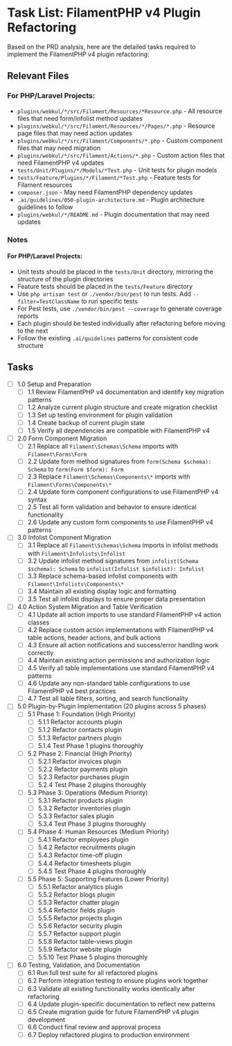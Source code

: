 # Task List: FilamentPHP v4 Plugin Refactoring

Based on the PRD analysis, here are the detailed tasks required to implement the FilamentPHP v4 plugin refactoring:

## Relevant Files

### For PHP/Laravel Projects:
- `plugins/webkul/*/src/Filament/Resources/*Resource.php` - All resource files that need form/infolist method updates
- `plugins/webkul/*/src/Filament/Resources/*/Pages/*.php` - Resource page files that may need action updates
- `plugins/webkul/*/src/Filament/Components/*.php` - Custom component files that may need migration
- `plugins/webkul/*/src/Filament/Actions/*.php` - Custom action files that need FilamentPHP v4 updates
- `tests/Unit/Plugins/*/Models/*Test.php` - Unit tests for plugin models
- `tests/Feature/Plugins/*/Filament/*Test.php` - Feature tests for Filament resources
- `composer.json` - May need FilamentPHP dependency updates
- `.ai/guidelines/050-plugin-architecture.md` - Plugin architecture guidelines to follow
- `plugins/webkul/*/README.md` - Plugin documentation that may need updates

### Notes

#### For PHP/Laravel Projects:
- Unit tests should be placed in the `tests/Unit` directory, mirroring the structure of the plugin directories
- Feature tests should be placed in the `tests/Feature` directory
- Use `php artisan test` or `./vendor/bin/pest` to run tests. Add `--filter=TestClassName` to run specific tests
- For Pest tests, use `./vendor/bin/pest --coverage` to generate coverage reports
- Each plugin should be tested individually after refactoring before moving to the next
- Follow the existing `.ai/guidelines` patterns for consistent code structure

## Tasks

- [ ] 1.0 Setup and Preparation
  - [ ] 1.1 Review FilamentPHP v4 documentation and identify key migration patterns
  - [ ] 1.2 Analyze current plugin structure and create migration checklist
  - [ ] 1.3 Set up testing environment for plugin validation
  - [ ] 1.4 Create backup of current plugin state
  - [ ] 1.5 Verify all dependencies are compatible with FilamentPHP v4

- [ ] 2.0 Form Component Migration
  - [ ] 2.1 Replace all `Filament\Schemas\Schema` imports with `Filament\Forms\Form`
  - [ ] 2.2 Update form method signatures from `form(Schema $schema): Schema` to `form(Form $form): Form`
  - [ ] 2.3 Replace `Filament\Schemas\Components\*` imports with `Filament\Forms\Components\*`
  - [ ] 2.4 Update form component configurations to use FilamentPHP v4 syntax
  - [ ] 2.5 Test all form validation and behavior to ensure identical functionality
  - [ ] 2.6 Update any custom form components to use FilamentPHP v4 patterns

- [ ] 3.0 Infolist Component Migration
  - [ ] 3.1 Replace all `Filament\Schemas\Schema` imports in infolist methods with `Filament\Infolists\Infolist`
  - [ ] 3.2 Update infolist method signatures from `infolist(Schema $schema): Schema` to `infolist(Infolist $infolist): Infolist`
  - [ ] 3.3 Replace schema-based infolist components with `Filament\Infolists\Components\*`
  - [ ] 3.4 Maintain all existing display logic and formatting
  - [ ] 3.5 Test all infolist displays to ensure proper data presentation

- [ ] 4.0 Action System Migration and Table Verification
  - [ ] 4.1 Update all action imports to use standard FilamentPHP v4 action classes
  - [ ] 4.2 Replace custom action implementations with FilamentPHP v4 table actions, header actions, and bulk actions
  - [ ] 4.3 Ensure all action notifications and success/error handling work correctly
  - [ ] 4.4 Maintain existing action permissions and authorization logic
  - [ ] 4.5 Verify all table implementations use standard FilamentPHP v4 patterns
  - [ ] 4.6 Update any non-standard table configurations to use FilamentPHP v4 best practices
  - [ ] 4.7 Test all table filters, sorting, and search functionality

- [ ] 5.0 Plugin-by-Plugin Implementation (20 plugins across 5 phases)
  - [ ] 5.1 Phase 1: Foundation (High Priority)
    - [ ] 5.1.1 Refactor accounts plugin
    - [ ] 5.1.2 Refactor contacts plugin
    - [ ] 5.1.3 Refactor partners plugin
    - [ ] 5.1.4 Test Phase 1 plugins thoroughly
  - [ ] 5.2 Phase 2: Financial (High Priority)
    - [ ] 5.2.1 Refactor invoices plugin
    - [ ] 5.2.2 Refactor payments plugin
    - [ ] 5.2.3 Refactor purchases plugin
    - [ ] 5.2.4 Test Phase 2 plugins thoroughly
  - [ ] 5.3 Phase 3: Operations (Medium Priority)
    - [ ] 5.3.1 Refactor products plugin
    - [ ] 5.3.2 Refactor inventories plugin
    - [ ] 5.3.3 Refactor sales plugin
    - [ ] 5.3.4 Test Phase 3 plugins thoroughly
  - [ ] 5.4 Phase 4: Human Resources (Medium Priority)
    - [ ] 5.4.1 Refactor employees plugin
    - [ ] 5.4.2 Refactor recruitments plugin
    - [ ] 5.4.3 Refactor time-off plugin
    - [ ] 5.4.4 Refactor timesheets plugin
    - [ ] 5.4.5 Test Phase 4 plugins thoroughly
  - [ ] 5.5 Phase 5: Supporting Features (Lower Priority)
    - [ ] 5.5.1 Refactor analytics plugin
    - [ ] 5.5.2 Refactor blogs plugin
    - [ ] 5.5.3 Refactor chatter plugin
    - [ ] 5.5.4 Refactor fields plugin
    - [ ] 5.5.5 Refactor projects plugin
    - [ ] 5.5.6 Refactor security plugin
    - [ ] 5.5.7 Refactor support plugin
    - [ ] 5.5.8 Refactor table-views plugin
    - [ ] 5.5.9 Refactor website plugin
    - [ ] 5.5.10 Test Phase 5 plugins thoroughly

- [ ] 6.0 Testing, Validation, and Documentation
  - [ ] 6.1 Run full test suite for all refactored plugins
  - [ ] 6.2 Perform integration testing to ensure plugins work together
  - [ ] 6.3 Validate all existing functionality works identically after refactoring
  - [ ] 6.4 Update plugin-specific documentation to reflect new patterns
  - [ ] 6.5 Create migration guide for future FilamentPHP v4 plugin development
  - [ ] 6.6 Conduct final review and approval process
  - [ ] 6.7 Deploy refactored plugins to production environment
